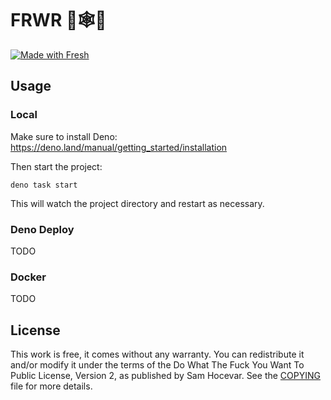 # FRWR 🍋🕸💍

<a href="https://fresh.deno.dev">
  <picture>
    <source media="(prefers-color-scheme: dark)" srcset="https://fresh.deno.dev/fresh-badge-dark.svg">
    <img src="https://fresh.deno.dev/fresh-badge.svg" alt="Made with Fresh">
  </picture>
</a>

## Usage

### Local

Make sure to install Deno: https://deno.land/manual/getting_started/installation

Then start the project:

```
deno task start
```

This will watch the project directory and restart as necessary.

### Deno Deploy

TODO

### Docker

TODO

## License

This work is free, it comes without any warranty. You can redistribute it and/or modify it under the
terms of the Do What The Fuck You Want To Public License, Version 2,
as published by Sam Hocevar. See the [COPYING](COPYING) file for more details.

